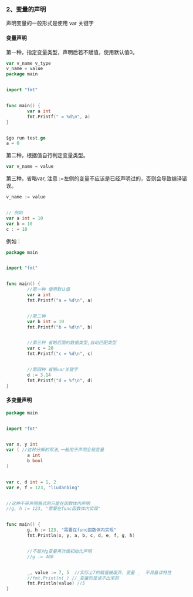 <a name="61dd0951"></a>
### 2、变量的声明

声明变量的一般形式是使用 var 关键字

<a name="54add7f5"></a>
#### 变量声明

第一种，指定变量类型，声明后若不赋值，使用默认值0。

```go
var v_name v_type
v_name = value
package main


import "fmt"


func main() {
        var a int
        fmt.Printf(" = %d\n", a)
}


$go run test.go
a = 0
```

第二种，根据值自行判定变量类型。

```go
var v_name = value
```

第三种，省略var, 注意 :=左侧的变量不应该是已经声明过的，否则会导致编译错误。

```go
v_name := value


// 例如
var a int = 10
var b = 10
c : = 10
```

例如：

```go
package main


import "fmt"


func main() {
        //第一种 使用默认值
        var a int
        fmt.Printf("a = %d\n", a)


        //第二种
        var b int = 10
        fmt.Printf("b = %d\n", b)


        //第三种 省略后面的数据类型,自动匹配类型
        var c = 20
        fmt.Printf("c = %d\n", c)


        //第四种 省略var关键字
        d := 3.14
        fmt.Printf("d = %f\n", d)
}
```

<a name="f9c6fc69"></a>
#### 多变量声明

```go
package main


import "fmt"


var x, y int
var ( //这种分解的写法,一般用于声明全局变量
        a int
        b bool
)


var c, d int = 1, 2
var e, f = 123, "liudanbing"


//这种不带声明格式的只能在函数体内声明
//g, h := 123, "需要在func函数体内实现"


func main() {
        g, h := 123, "需要在func函数体内实现"
        fmt.Println(x, y, a, b, c, d, e, f, g, h)


        //不能对g变量再次做初始化声明
        //g := 400


        _, value := 7, 5  //实际上7的赋值被废弃，变量 _  不具备读特性
        //fmt.Println(_) //_变量的是读不出来的
        fmt.Println(value) //5
}
```

<a name="d41d8cd9"></a>
### 
